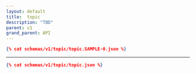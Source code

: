 ```yaml
---
layout: default
title:  topic
description: "TBD"
parent: v1
grand_parent: API
---
```


```json
{% cat schemas/v1/topic/topic.SAMPLE-0.json %}
```

---

```json
{% cat schemas/v1/topic/topic.json %}
```
